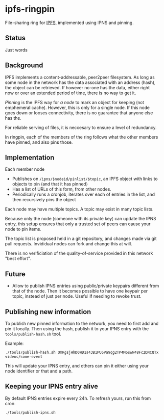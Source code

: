 # ipfs-ringpin

File-sharing ring for [IPFS](https://ipfs.io/), implemented using IPNS and pinning.

## Status
Just words

## Background

IPFS implements a content-addressable, peer2peer filesystem.
As long as some node in the network has the data associated with an address (hash), the object can be retrieved.
If however no-one has the data, either right now or over an extended period of time, there is no way to get it.

*Pinning* is the IPFS way for *a node* to mark an object for keeping (not emphemeral cache).
However, this is only for a single node. If this node goes down or looses connectivity, there is
no guarantee that anyone else has the.

For reliable serving of files, it is neccesary to ensure a level of redundancy.

In ringpin, each of the members of the ring follows what the other members have pinned, and also pins those.

## Implementation

Each member node

* Publishes on `/ipns/$nodeid/pinlist/$topic`, an IPFS object with links to objects to pin (and that it has pinned)
* Has a list of URLs of this form, from other nodes.
* Periodically runs a cronjob, iterates over each of entries in the list, and then recursively pins the object

Each node may have multiple topics. A topic may exist in many topic lists.

Because only the node (someone with its private key) can update the IPNS entry,
this setup ensures that only a trusted set of peers can cause your node to pin items.

The topic list is proposed held in a git repository, and changes made via git pull requests.
Invididual nodes can fork and change this at will.

There is no verificiation of the quality-of-service provided in this network "best effort".

## Future

* Allow to publish IPNS entries using public/private keypairs different from that of the node.
Then it becomes possible to have one keypair per topic, instead of just per node.
Useful if needing to revoke trust.

## Publishing new information

To publish new pinned information to the network, you need to first add and pin it locally. Then using the hash, publish it to your IPNS entry with the `tools/publish-hash.sh` tool.

Example:

```
./tools/publish-hash.sh QmRgsjHhD6WD1s43B1PU6Va9qg2TP4M6swN48Fc2DNCQTx videos/some-event
```

This will update your IPNS entry, and others can pin it either using your node identifier or that and a path.

## Keeping your IPNS entry alive

By default IPNS entries expire every 24h. To refresh yours, run this from cron:

```
./tools/publish-ipns.sh
```
